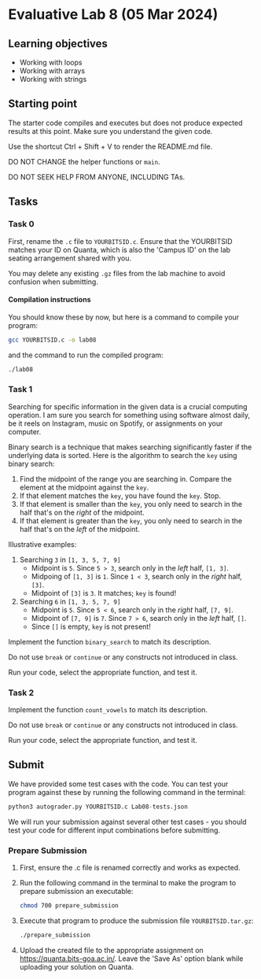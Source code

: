 # Evaluative Lab 8 (05 Mar 2024)

## Learning objectives

* Working with loops
* Working with arrays
* Working with strings

## Starting point

The starter code compiles and executes but does not produce expected results at this point. Make sure you understand the given code.

Use the shortcut Ctrl + Shift + V to render the README.md file.

DO NOT CHANGE the helper functions or `main`.

DO NOT SEEK HELP FROM ANYONE, INCLUDING TAs.

## Tasks

### Task 0

First, rename the `.c` file to `YOURBITSID.c`.
Ensure that the YOURBITSID matches your ID on Quanta, which is also the 'Campus ID' on the lab seating arrangement shared with you.

You may delete any existing `.gz` files from the lab machine to avoid confusion when submitting.

#### Compilation instructions

You should know these by now, but here is a command to compile your program:

```sh
gcc YOURBITSID.c -o lab08
```

and the command to run the compiled program:

```sh
./lab08
```

### Task 1

Searching for specific information in the given data is a crucial computing operation. I am sure you search for something using software almost daily, be it reels on Instagram, music on Spotify, or assignments on your computer.

Binary search is a technique that makes searching significantly faster if the underlying data is sorted.
Here is the algorithm to search the `key` using binary search:

1. Find the midpoint of the range you are searching in. Compare the element at the midpoint against the `key`.
2. If that element matches the `key`, you have found the `key`. Stop.
3. If that element is smaller than the `key`, you only need to search in the half that's on the *right* of the midpoint.
4. If that element is greater than the `key`, you only need to search in the half that's on the *left* of the midpoint.

Illustrative examples:

1. Searching `3` in `[1, 3, 5, 7, 9]`
   * Midpoint is `5`. Since `5 > 3`, search only in the *left* half, `[1, 3]`.
   * Midpoing of `[1, 3]` is `1`. Since `1 < 3`, search only in the *right* half, `[3]`.
   * Midpoint of `[3]` is `3`. It matches; `key` is found!
2. Searching `6` in `[1, 3, 5, 7, 9]`
   * Midpoint is `5`. Since `5 < 6`, search only in the *right* half, `[7, 9]`.
   * Midpoint of `[7, 9]` is `7`. Since `7 > 6`, search only in the *left* half, `[]`.
   * Since `[]` is empty, `key` is not present!

Implement the function `binary_search` to match its description.

Do not use `break` or `continue` or any constructs not introduced in class.

Run your code, select the appropriate function, and test it.

### Task 2

Implement the function `count_vowels` to match its description.

Do not use `break` or `continue` or any constructs not introduced in class.

Run your code, select the appropriate function, and test it.

## Submit

We have provided some test cases with the code.
You can test your program against these by running the following command in the terminal:

```python
python3 autograder.py YOURBITSID.c Lab08-tests.json
```

We will run your submission against several other test cases - you should test your code for different input combinations before submitting.

### Prepare Submission

1. First, ensure the .c file is renamed correctly and works as expected.
2. Run the following command in the terminal to make the program to prepare submission an executable:

   ```sh
   chmod 700 prepare_submission
   ```

3. Execute that program to produce the submission file `YOURBITSID.tar.gz`:

   ```sh
   ./prepare_submission
   ```

4. Upload the created file to the appropriate assignment on <https://quanta.bits-goa.ac.in/>.
   Leave the 'Save As' option blank while uploading your solution on Quanta.
